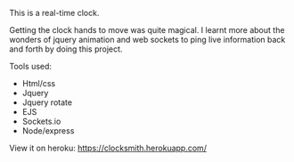 This is a real-time clock.

Getting the clock hands to move was quite magical. I learnt more about the wonders of jquery animation and web sockets to ping live information back and forth by doing this project.

Tools used:

* Html/css
* Jquery
* Jquery rotate
* EJS
* Sockets.io
* Node/express

View it on heroku: https://clocksmith.herokuapp.com/
